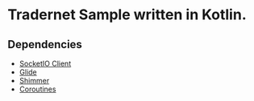 # Tradernet Sample written in Kotlin.

## Dependencies
- [SocketIO Client](https://github.com/socketio/socket.io-client-java)
- [Glide](https://github.com/bumptech/glide)
- [Shimmer](https://github.com/facebook/shimmer-android)
- [Coroutines](https://kotlinlang.org/docs/reference/coroutines-overview.html)
